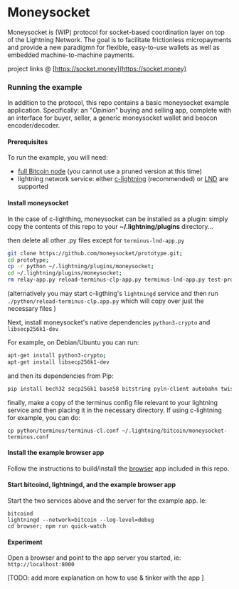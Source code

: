Moneysocket
===========

Moneysocket is (WIP) protocol for socket-based coordination layer on top of the Lightning Network. The goal is to facilitate frictionless micropayments and provide a new paradigmn for flexible, easy-to-use wallets as well as embedded machine-to-machine payments.


project links @ [https://socket.money](https://socket.money)


### Running the example

In addition to the protocol, this repo contains a basic moneysocket example application. Specifically: an "*Opinion*" buying and selling app, complete with an interface for buyer, seller, a generic moneysocket wallet and beacon encoder/decoder.   

#### Prerequisites

To run the example, you will need: 

- [full Bitcoin node] (you cannot use a pruned version at this time)  
- lightning network service:  either [c-lightning] (recommended) or [LND] are supported  

#### Install moneysocket

In the case of c-lighthing, moneysocket can be installed as a plugin: simply copy the contents of this repo to your **~/.lightning/plugins** directory... 

then delete all other .py files except for `terminus-lnd-app.py` 

```bash
git clone https://github.com/moneysocket/prototype.git; 
cd prototype; 
cp -r python ~/.lightning/plugins/moneysocket; 
cd ~/.lightning/plugins/moneysocket; 
rm relay-app.py reload-terminus-clp-app.py terminus-lnd-app.py test-protocol.py
```
(alternatively you may start c-ligthing's `lightningd` service and then run `./python/reload-terminus-clp.app.py` which will copy over just the necessary files )

Next, install moneysocket's native dependencies `python3-crypto` and `libsecp256k1-dev`

For example, on Debian/Ubuntu you can run: 
```bash
apt-get install python3-crypto; 
apt-get install libsecp256k1-dev
```
and then its dependencies from Pip: 
```bash
pip install bech32 secp256k1 base58 bitstring pyln-client autobahn twisted pyOpenSSL
```

finally, make a copy of the terminus config file relevant to your lightning service and then placing it in the necessary directory. If using c-lightning for example, you can do: 
```
cp python/terminus/terminus-cl.conf ~/.lightning/bitcoin/moneysocket-terminus.conf
```

#### Install the example browser app

Follow the instructions to build/install the [browser] app included in this repo. 

#### Start bitcoind, lightningd, and the example browser app 

Start the two services above and the server for the example app.  Ie: 
```
bitcoind
lightningd --network=bitcoin --log-level=debug
cd browser; npm run quick-watch
```

#### Experiment
Open a browser and point to the app server you started, ie:  
 `http://localhost:8000`  

[TODO: add more explanation on how to use & tinker with the app ]

[browser]: ./browser
[full Bitcoin node]: https://bitcoin.org/en/full-node
[c-lightning]: https://github.com/ElementsProject/lightning
[LND]: https://github.com/lightningnetwork/lnd